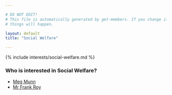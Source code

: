 ```yaml
---

# DO NOT EDIT!
# This file is automatically generated by get-members. If you change it, bad
# things will happen.

layout: default
title: "Social Welfare"

---
```


{% include interests/social-welfare.md %}

### Who is interested in Social Welfare?


* [Meg Munn](/members/meg-munn.html)
* [Mr Frank Roy](/members/mr-frank-roy.html)

